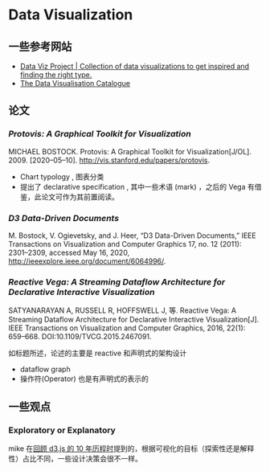 # Data Visualization

## 一些参考网站

- [Data Viz Project \| Collection of data visualizations to get inspired and finding the right type.](https://datavizproject.com/)
- [The Data Visualisation Catalogue](https://datavizcatalogue.com/)


## 论文

### _Protovis: A Graphical Toolkit for Visualization_

MICHAEL BOSTOCK. Protovis: A Graphical Toolkit for Visualization[J/OL]. 2009. [2020–05–10]. http://vis.stanford.edu/papers/protovis.

- Chart typology , 图表分类
- 提出了 declarative specification , 其中一些术语 (mark) ，之后的 Vega 有借鉴，此论文可作为其前置阅读。

### _D3 Data-Driven Documents_

M. Bostock, V. Ogievetsky, and J. Heer, “D3 Data-Driven Documents,” IEEE Transactions on Visualization and Computer Graphics 17, no. 12 (2011): 2301–2309, accessed May 16, 2020, http://ieeexplore.ieee.org/document/6064996/.

### _Reactive Vega: A Streaming Dataflow Architecture for Declarative Interactive Visualization_

SATYANARAYAN A, RUSSELL R, HOFFSWELL J, 等. Reactive Vega: A Streaming Dataflow Architecture for Declarative Interactive Visualization[J]. IEEE Transactions on Visualization and Computer Graphics, 2016, 22(1): 659–668. DOI:10.1109/TVCG.2015.2467091.

如标题所述，论述的主要是 reactive 和声明式的架构设计

- dataflow graph
- 操作符(Operator) 也是有声明式的表示的


## 一些观点

### Exploratory or Explanatory

mike 在[回顾 d3.js 的 10 年历程时](https://observablehq.com/@mbostock/10-years-of-open-source-visualization#l4)提到的，根据可视化的目标（探索性还是解释性）占比不同，一些设计决策会很不一样。